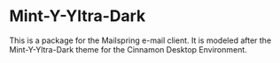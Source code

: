 # Mint-Y-Yltra-Dark

This is a package for the Mailspring e-mail client. It is modeled after the Mint-Y-Yltra-Dark theme for the Cinnamon Desktop Environment.